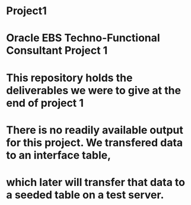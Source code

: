 # Project1
# Oracle EBS Techno-Functional Consultant Project 1
# This repository holds the deliverables we were to give at the end of project 1
# There is no readily available output for this project. We transfered data to an interface table,
# which later will transfer that data to a seeded table on a test server.
